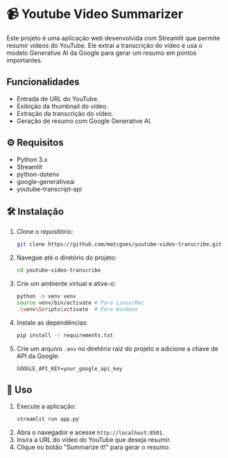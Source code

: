 # 📹 Youtube Video Summarizer

Este projeto é uma aplicação web desenvolvida com Streamlit que permite resumir vídeos do YouTube. Ele extrai a transcrição do vídeo e usa o modelo Generative AI da Google para gerar um resumo em pontos importantes.

##  Funcionalidades

-  Entrada de URL do YouTube.
-  Exibição da thumbnail do vídeo.
-  Extração da transcrição do vídeo.
-  Geração de resumo com Google Generative AI.

## ⚙️ Requisitos

-  Python 3.x
-  Streamlit
-  python-dotenv
-  google-generativeai
-  youtube-transcript-api

## 🛠️ Instalação

1. Clone o repositório:
    ```bash
    git clone https://github.com/matcgoes/youtube-video-transcribe.git
    ```
2. Navegue até o diretório do projeto:
    ```bash
    cd youtube-video-transcribe
    ```
3. Crie um ambiente virtual e ative-o:
    ```bash
    python -m venv venv
    source venv/bin/activate # Para Linux/Mac
    .\venv\Scripts\activate  # Para Windows
    ```
4. Instale as dependências:
    ```bash
    pip install -r requirements.txt
    ```
5. Crie um arquivo `.env` no diretório raiz do projeto e adicione a chave de API da Google:
    ```env
    GOOGLE_API_KEY=your_google_api_key
    ```

## 🚀 Uso 

1. Execute a aplicação:
    ```bash
    streamlit run app.py
    ```
2. Abra o navegador e acesse `http://localhost:8501`.
3. Insira a URL do vídeo do YouTube que deseja resumir.
4. Clique no botão "Summarize it!" para gerar o resumo.